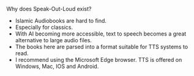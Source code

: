 Why does Speak-Out-Loud exist?

- Islamic Audiobooks are hard to find.
- Especially for classics.
- With AI becoming more accessible, text to speech becomes a great alternative to large audio files.
- The books here are parsed into a format suitable for TTS systems to read.
- I recommend using the Microsoft Edge browser. TTS is offered on Windows, Mac, IOS and Android.